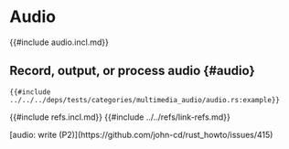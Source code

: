 # Audio

{{#include audio.incl.md}}

## Record, output, or process audio {#audio}

```rust,editable
{{#include ../../../deps/tests/categories/multimedia_audio/audio.rs:example}}
```

{{#include refs.incl.md}}
{{#include ../../refs/link-refs.md}}

<div class="hidden">
[audio: write (P2)](https://github.com/john-cd/rust_howto/issues/415)

</div>
